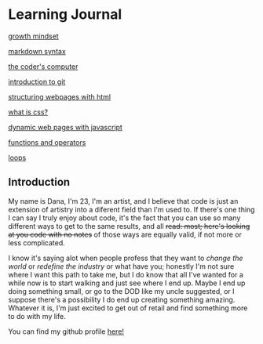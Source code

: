 # Learning Journal

[growth mindset](growthMindset.md)

[markdown syntax](markdown.md)

[the coder's computer](console.md)

[introduction to git](gitIntro.md)

[structuring webpages with html](HTML.md)

[what is css?](css.md)

[dynamic web pages with javascript](javascript.md)

[functions and operators](functions.md)

[loops](loops.md)

## Introduction

  My name is Dana, I'm 23, I'm an artist, and I believe that code is just an extension of artistry into a diferent field than I'm used to. If there's one thing I can say I truly enjoy about code, it's the fact that you can use so many different ways to get to the same results, and all ~~read: most; here's looking at you code with no notes~~ of those ways are equally valid, if not more or less complicated.
  
  I know it's saying alot when people profess that they want to *change the world* or *redefine the industry* or what have you; honestly I'm not sure where I want this path to take me, but I do know that all I've wanted for a while now is to start walking and just see where I end up. Maybe I end up doing something small, or go to the DOD like my uncle suggested, or I suppose there's a possibility I do end up creating something amazing. Whatever it is, I'm just excited to get out of retail and find something more to do with my life.


You can find my github profile [here!](https://github.com/dLeigh01)
